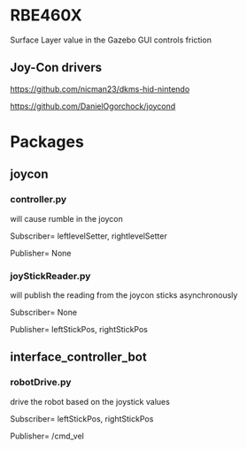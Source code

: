 # RBE460X
Surface Layer value in the Gazebo GUI controls friction

## Joy-Con drivers
https://github.com/nicman23/dkms-hid-nintendo

https://github.com/DanielOgorchock/joycond

# Packages

## joycon
### controller.py 
will cause rumble in the joycon 

Subscriber= leftlevelSetter, rightlevelSetter

Publisher= None

### joyStickReader.py 
will publish the reading from the joycon sticks asynchronously

Subscriber= None

Publisher= leftStickPos, rightStickPos

## interface_controller_bot
### robotDrive.py
drive the robot based on the joystick values

Subscriber= leftStickPos, rightStickPos

Publisher= /cmd_vel
